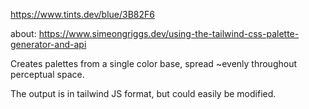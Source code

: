 https://www.tints.dev/blue/3B82F6

about: https://www.simeongriggs.dev/using-the-tailwind-css-palette-generator-and-api

Creates palettes from a single color base, spread ~evenly throughout perceptual space.

The output is in tailwind JS format, but could easily be modified.